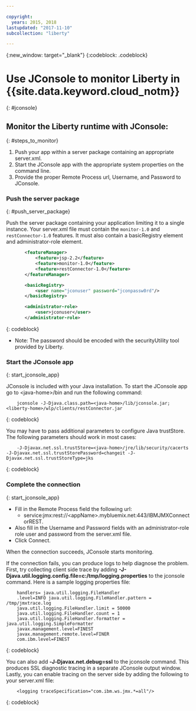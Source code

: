 ```yaml
---

copyright:
  years: 2015, 2018
lastupdated: "2017-11-10"
subcollection: "liberty"

---
```


{:new_window: target="_blank"}
{:codeblock: .codeblock}

# Use JConsole to monitor Liberty in {{site.data.keyword.cloud_notm}}
{: #jconsole}

## Monitor the Liberty runtime with JConsole:
{: #steps_to_monitor}

1. Push your app within a server package containing an appropriate server.xml.
2. Start the JConsole app with the appropriate system properties on the command line.
3. Provide the proper Remote Process url, Username, and Password to JConsole.

### Push the server package
{: #push_server_package}

Push the server package containing your application limiting it to a single instance. Your server.xml file must contain the `monitor-1.0` and `restConnector-1.0` features. It must also contain a basicRegistry element and administrator-role element.
```xml
       <featureManager>
           <feature>jsp-2.2</feature>
           <feature>monitor-1.0</feature>
           <feature>restConnector-1.0</feature>
       </featureManager>

       <basicRegistry>
           <user name="jconuser" password="jconpassw0rd"/>
       </basicRegistry>

       <administrator-role>
           <user>jconuser</user>
       </administrator-role>
```
{: codeblock}

   * Note: The password should be encoded with the securityUtility tool provided by Liberty.

### Start the JConsole app
{: start_jconsole_app}

JConsole is included with your Java installation.  To start the JConsole app go to &lt;java-home&gt;/bin and run the following command:
```
    jconsole -J-Djava.class.path=<java-home>/lib/jconsole.jar;<liberty-home>/wlp/clients/restConnector.jar
```
{: codeblock}

You may have to pass additional parameters to configure Java trustStore. The following parameters should work in most cases:
```
    -J-Djavax.net.ssl.trustStore=<java-home>/jre/lib/security/cacerts -J-Djavax.net.ssl.trustStorePassword=changeit -J-Djavax.net.ssl.trustStoreType=jks
```
{: codeblock}

### Complete the connection
{: start_jconsole_app}
  * Fill in the Remote Process field the following url:
    * service:jmx:rest://&lt;appName&gt;.mybluemix.net:443/IBMJMXConnectorREST.
  *  Also fill in the Username and Password fields with an administrator-role role user and password from the server.xml file.
  * Click Connect.

When the connection succeeds, JConsole starts monitoring.

If the connection fails, you can produce logs to help diagnose the problem.  First, try collecting client side trace by adding **-J-Djava.util.logging.config.file=c:/tmp/logging.properties** to the jconsole command.
Here is a sample logging properties file:
```
    handlers= java.util.logging.FileHandler
    .level=INFO java.util.logging.FileHandler.pattern = /tmp/jmxtrace.log
    java.util.logging.FileHandler.limit = 50000
    java.util.logging.FileHandler.count = 1
    java.util.logging.FileHandler.formatter = java.util.logging.SimpleFormatter
    javax.management.level=FINEST
    javax.management.remote.level=FINER
    com.ibm.level=FINEST
```
{: codeblock}

You can also add <b>&dash;J&dash;Djavax.net.debug=ssl</b> to the jconsole command. This produces SSL diagnostic tracing in a separate JConsole output window.  Lastly, you can enable tracing on the server side by adding the following to your server.xml file:
```
    <logging traceSpecification="com.ibm.ws.jmx.*=all"/>
```
{: codeblock}
